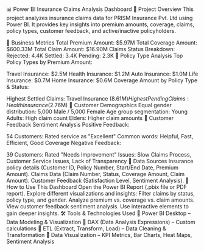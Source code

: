 
📊 Power BI Insurance Claims Analysis Dashboard
🚀 Project Overview
This project analyzes insurance claims data for PRISM Insurance Pvt. Ltd using Power BI. It provides key insights into premium amounts, coverage, claims, policy types, customer feedback, and active/inactive policyholders.


🔹 Business Metrics
Total Premium Amount: $5.97M
Total Coverage Amount: $600.33M
Total Claim Amount: $16.90M
Claims Status Breakdown:
Rejected: 4.4K
Settled: 3.4K
Pending: 2.3K
🔹 Policy Type Analysis
Top Policy Types by Premium Amount:

Travel Insurance: $2.5M
Health Insurance: $1.2M
Auto Insurance: $1.0M
Life Insurance: $0.7M
Home Insurance: $0.6M
Coverage Amount by Policy Type & Status:

Highest Settled Claims: Travel Insurance ($8.61M)
Highest Pending Claims: Health Insurance ($2.76M)
🔹 Customer Demographics
Equal gender distribution: 5,000 Male / 5,000 Female
Age group segmentation:
Young Adults: High claim count
Elders: Higher claim amounts
🔹 Customer Feedback Sentiment Analysis
Positive Feedback:

54 Customers: Rated service as "Excellent"
Common words: Helpful, Fast, Efficient, Good Coverage
Negative Feedback:

39 Customers: Rated "Needs Improvement"
Issues: Slow Claims Process, Customer Service Issues, Lack of Transparency
📜 Data Sources
Insurance policy details (Customer ID, Policy Number, Start/End Date, Premium Amount).
Claims Data (Claim Number, Status, Coverage Amount, Claim Amount).
Customer Feedback (Satisfaction Level, Sentiment Analysis).
📌 How to Use This Dashboard
Open the Power BI Report (.pbix file or PDF report).
Explore different visualizations and insights:
Filter claims by status, policy type, and gender.
Analyze premium vs. coverage vs. claim amounts.
View customer feedback sentiment analysis.
Use interactive elements to gain deeper insights.
🛠 Tools & Technologies Used
📌 Power BI Desktop – Data Modeling & Visualization
📌 DAX (Data Analysis Expressions) – Custom calculations
📌 ETL (Extract, Transform, Load) – Data Cleaning & Transformation
📌 Data Visualization – KPI Metrics, Bar Charts, Heat Maps, Sentiment Analysis
